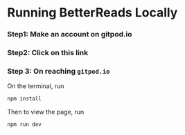 
# Running BetterReads Locally   
   




### Step1: Make an account on <a link = "gitpod.io" > gitpod.io </a>   





### Step2: Click on this <a link = "https://gitpod.io/#https://github.com/Arjunzxyagent47/codeb " >link</a> 




### Step 3: On reaching `gitpod.io`   


 
On the terminal, run    



```bash
npm install
```

Then to view the page, run


```bash
npm run dev
```

